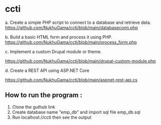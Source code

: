 ﻿# ccti
a.	Create a simple PHP script to connect to a database and retrieve data.
https://github.com/NukhuGama/ccti/blob/main/databaseconn.php

b.	Build a basic HTML form and process it using PHP.
https://github.com/NukhuGama/ccti/blob/main/process_form.php

c.	Implement a custom Drupal module or theme.

https://github.com/NukhuGama/ccti/blob/main/drupal-custom-module.php

d.	Create a REST API using ASP.NET Core

https://github.com/NukhuGama/ccti/blob/main/aspnet-rest-api.cs 

## How to run the program :
1. Clone the guthub link
2. Create database name "emp_db" and import sql file emp_db.sql
3. Run localhost://ccti then see the output

